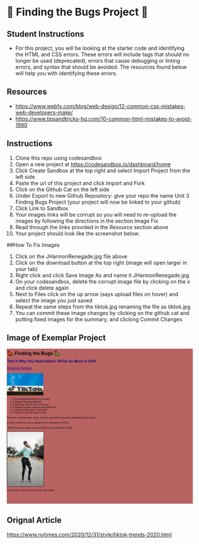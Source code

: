 
# 🐜 Finding the Bugs Project 🐛  

## Student Instructions

* For this project, you will be looking at the starter code and identifying the HTML and CSS errors. These errors will include tags that should no longer be used (deprecated), errors that cause debugging or linting errors, and syntax that should be avoided. The resources found below will help you with identifying these errors. 

## Resources 
* https://www.webfx.com/blog/web-design/12-common-css-mistakes-web-developers-make/ 
* https://www.tipsandtricks-hq.com/10-common-html-mistakes-to-avoid-1980 


## Instructions

1. Clone this repo using codesandbox
2. Open a new project at https://codesandbox.io/dashboard/home 
3. Click Create Sandbox at the top right and select Import Project from the left side
4. Paste the url of this project and click Import and Fork
5. Click on the Github Cat on the left side 
6. Under Export to new Github Repository: give your repo the name Unit 3 Finding Bugs Project (your project will now be linked to your github)
7. Click Link to Sandbox
8. Your images links will be corrupt so you will need to re-upload the images by following the directions in the section Image Fix
8. Read through the links provided in the Resource section above 
9. Your project should look like the screenshot below. 

##How To Fix Images 
1. Click on the JHarmonRenegade.jpg file above 
2. Click on the download button at the top right (image will open larger in your tab)
3. Right click and click Save Image As and name it JHarmonRenegade.jpg 
4. On your codesandbox, delete the corrupt image file by clicking on the x and click delete again 
5. Next to Files click on the up arrow (says upload files on hover) and select the image you just saved 
6. Repeat the same steps from the tiktok.jpg renaming the file as tiktok.jpg 
7. You can commit these image changes by clicking on the github cat and putting fixed images for the summary, and clicking Commit Changes

## Image of Exemplar Project
<img src="https://github.com/namitamanohar/finding_the_bugs_project/blob/main/findingBugsExemplar.png" alt="final Project exemplar">

## Orignal Article 
https://www.nytimes.com/2020/12/31/style/tiktok-trends-2020.html
